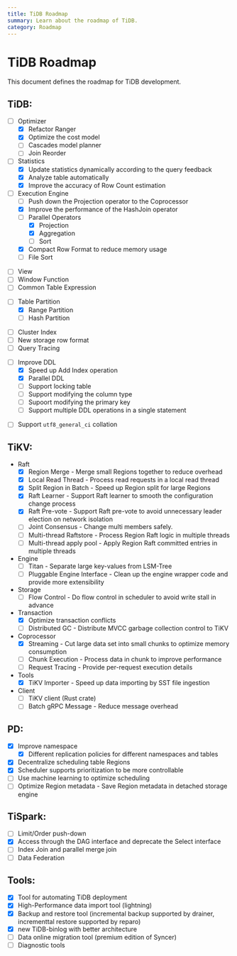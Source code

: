 ```yaml
---
title: TiDB Roadmap
summary: Learn about the roadmap of TiDB.
category: Roadmap
---
```


# TiDB Roadmap

This document defines the roadmap for TiDB development.

## TiDB:

+ [ ] Optimizer
    - [x] Refactor Ranger
    - [x] Optimize the cost model
    - [ ] Cascades model planner
    - [ ] Join Reorder
+ [ ] Statistics
    - [x] Update statistics dynamically according to the query feedback
    - [x] Analyze table automatically
    - [x] Improve the accuracy of Row Count estimation
+ [ ] Execution Engine
    - [ ] Push down the Projection operator to the Coprocessor
    - [x] Improve the performance of the HashJoin operator
    + [ ] Parallel Operators
        - [x] Projection
        - [x] Aggregation
        - [ ] Sort
    - [x] Compact Row Format to reduce memory usage
    - [ ] File Sort
- [ ] View
- [ ] Window Function
- [ ] Common Table Expression
+ [ ] Table Partition
    - [x] Range Partition
    - [ ] Hash Partition
- [ ] Cluster Index
- [ ] New storage row format
- [ ] Query Tracing
+ [ ] Improve DDL
    - [x] Speed up Add Index operation
    - [x] Parallel DDL
    - [ ] Support locking table
    - [ ] Support modifying the column type
    - [ ] Supoort modifying the primary key
    - [ ] Support multiple DDL operations in a single statement
- [ ] Support `utf8_general_ci` collation

## TiKV:

+ Raft
    - [x] Region Merge - Merge small Regions together to reduce overhead
    - [x] Local Read Thread - Process read requests in a local read thread
    - [x] Split Region in Batch - Speed up Region split for large Regions
    - [x] Raft Learner - Support Raft learner to smooth the configuration change process
    - [x] Raft Pre-vote - Support Raft pre-vote to avoid unnecessary leader election on network isolation
    - [ ] Joint Consensus - Change multi members safely.
    - [ ] Multi-thread Raftstore - Process Region Raft logic in multiple threads
    - [ ] Multi-thread apply pool - Apply Region Raft committed entries in multiple threads
+ Engine
    - [ ] Titan - Separate large key-values from LSM-Tree
    - [ ] Pluggable Engine Interface - Clean up the engine wrapper code and provide more extensibility
+ Storage
    - [ ] Flow Control - Do flow control in scheduler to avoid write stall in advance
+ Transaction
    - [x] Optimize transaction conflicts
    - [ ] Distributed GC - Distribute MVCC garbage collection control to TiKV
+ Coprocessor
    - [x] Streaming - Cut large data set into small chunks to optimize memory consumption
    - [ ] Chunk Execution - Process data in chunk to improve performance
    - [ ] Request Tracing - Provide per-request execution details
+ Tools
    - [x] TiKV Importer - Speed up data importing by SST file ingestion
+ Client
    - [ ] TiKV client (Rust crate)
    - [ ] Batch gRPC Message - Reduce message overhead

## PD:

- [x] Improve namespace
    - [x] Different replication policies for different namespaces and tables
- [x] Decentralize scheduling table Regions
- [x] Scheduler supports prioritization to be more controllable
- [ ] Use machine learning to optimize scheduling
- [ ] Optimize Region metadata - Save Region metadata in detached storage engine

## TiSpark:

- [ ] Limit/Order push-down
- [x] Access through the DAG interface and deprecate the Select interface
- [ ] Index Join and parallel merge join
- [ ] Data Federation

## Tools:

- [X] Tool for automating TiDB deployment
- [X] High-Performance data import tool (lightning)
- [X] Backup and restore tool (incremental backup supported by drainer, incrementtal restore supported by reparo)
- [X] new TiDB-binlog with better architecture
- [ ] Data online migration tool (premium edition of Syncer)
- [ ] Diagnostic tools
